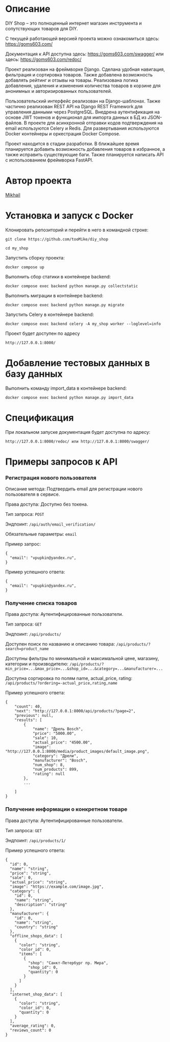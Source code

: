 # Описание

DIY Shop – это полноценный интернет магазин инструмента и сопутствующих товаров для DIY. 

С текущей работающей версией проекта можно ознакомиться здесь: https://goms603.com/

Документация к API доступна здесь: https://goms603.com/swagger/ или здесь: https://goms603.com/redoc/

Проект реализован на фреймворке Django. Сделана удобная навигация, фильтрация и сортировка товаров. Также добавлена возможность добавлять рейтинг и  отзывы на товары. Реализована логика добавления, удаления и изменения количества товаров в корзине для анонимных и авторизированных пользователей.

Пользовательский интерфейс реализован на Django-шаблонах. Также частично реализован REST API на Django REST Framework для управления данными через PostgreSQL. Внедрена аутентификация на основе JWT токенов и функционал для импорта данных в БД из JSON-файлов. В проекте для асинхронной отправки кодов подтверждения на email используются Celery и Redis. Для развертывания используются Docker контейнеры и оркестрация Docker Compose. 

Проект находится в стадии разработки. В ближайшее время планируется добавить возможность добавления товаров в избранное, а также исправить существующие баги. Также планируется написать API c использованием фреймворка FastAPI.

# Автор проекта

[Mikhail](https://github.com/tooMike)

# Установка и запуск с Docker

Клонировать репозиторий и перейти в него в командной строке:

```
git clone https://github.com/tooMike/diy_shop
```

```
cd my_shop
```

Запустить сборку проекта:

```
docker compose up
```

Выполнить сбор статики в контейнере backend:

```
docker compose exec backend python manage.py collectstatic
```

Выполнить миграции в контейнере backend:

```
docker compose exec backend python manage.py migrate
```

Запустить Celery в контейнере backend:

```
docker compose exec backend celery -A my_shop worker --loglevel=info
```

Проект будет доступен по адресу

```
http://127.0.0.1:8000/
```

# Добавление тестовых данных в базу данных

Выполнить команду import_data в контейнере backend:

```
docker compose exec backend python manage.py import_data
```

# Спецификация

При локальном запуске документация будет доступна по адресу:

```
http://127.0.0.1:8000/redoc/ или http://127.0.0.1:8000/swagger/
```

# Примеры запросов к API

### Регистрация нового пользователя

Описание метода: Подтвердить email для регистрации нового пользователя в сервисе.

Права доступа: Доступно без токена.

Тип запроса: `POST`

Эндпоинт: `/api/auth/email_verification/`

Обязательные параметры: `email`

Пример запрос:

```
{
  "email": "vpupkin@yandex.ru",
}
```

Пример успешного ответа:

```
{
  "email": "vpupkin@yandex.ru",
}
```

### Получение списка товаров

Права доступа: Аутентифицированные пользователи.

Тип запроса: `GET`

Эндпоинт: `/api/products/`

Доступен поиск по названию и описанию товара: `/api/products/?search=product_name`

Доступны фильтры по минимальной и максимальной цене, магазину, категории и производителю: `/api/products/?min_price=...&max_price=...&shop_id=...&category=...&manufacturer=...`

Доступна сортировка по полям name, actual_price, rating: `/api/products/?ordering=-actual_price,rating,name`


Пример успешного ответа:

```
{
    "count": 40,
    "next": "http://127.0.0.1:8000/api/products/?page=2",
    "previous": null,
    "results": [
        {
            "name": "Дрель Bosch",
            "price": "5000.00",
            "sale": 10,
            "actual_price": "4500.00",
            "image": "http://127.0.0.1:8000/media/product_images/default_image.png",
            "category": "Дрели",
            "manufacturer": "Bosch",
            "num_shop": 8,
            "num_products": 899,
            "rating": null
        },
        ...

    ]
}
```

### Получение информации о конкретном товаре

Права доступа: Аутентифицированные пользователи.

Тип запроса: `GET`

Эндпоинт: `/api/products/1/`

Пример успешного ответа:

```
{
  "id": 0,
  "name": "string",
  "price": "string",
  "sale": 0,
  "actual_price": "string",
  "image": "https://example.com/image.jpg",
  "category": {
    "id": 0,
    "name": "string",
    "description": "string"
  },
  "manufacturer": {
    "id": 0,
    "name": "string",
    "country": "string"
  },
  "offline_shops_data": [
    {
      "color": "string",
      "color_id": 0,
      "items": [
        {
          "shop": "Санкт-Петербург пр. Мира",
          "shop_id": 0,
          "quantity": 0
        }
      ]
    }
  ],
  "internet_shop_data": [
    {
      "color": "string",
      "color_id": 0,
      "quantity": 0
    }
  ],
  "average_rating": 0,
  "reviews_count": 0
}
```
